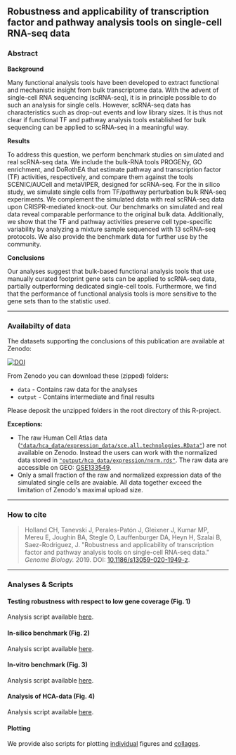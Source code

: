 ## Robustness and applicability of transcription factor and pathway analysis tools on single-cell RNA-seq data

### Abstract

**Background**

Many functional analysis tools have been developed to extract functional and mechanistic insight from bulk transcriptome data. With the advent of single-cell RNA sequencing (scRNA-seq), it is in principle possible to do such an analysis for single cells. However, scRNA-seq data has characteristics such as drop-out events and low library sizes. It is thus not clear if functional TF and pathway analysis tools established for bulk sequencing can be applied to scRNA-seq in a meaningful way.

**Results**

To address this question, we perform benchmark studies on simulated and real scRNA-seq data. We include the bulk-RNA tools PROGENy, GO enrichment, and DoRothEA that estimate pathway and transcription factor (TF) activities, respectively, and compare them against the tools SCENIC/AUCell and metaVIPER, designed for scRNA-seq. For the in silico study, we simulate single cells from TF/pathway perturbation bulk RNA-seq experiments. We complement the simulated data with real scRNA-seq data upon CRISPR-mediated knock-out. Our benchmarks on simulated and real data reveal comparable performance to the original bulk data. Additionally, we show that the TF and pathway activities preserve cell type-specific variability by analyzing a mixture sample sequenced with 13 scRNA-seq protocols. We also provide the benchmark data for further use by the community.

**Conclusions**

Our analyses suggest that bulk-based functional analysis tools that use manually curated footprint gene sets can be applied to scRNA-seq data, partially outperforming dedicated single-cell tools. Furthermore, we find that the performance of functional analysis tools is more sensitive to the gene sets than to the statistic used.


***

### Availabilty of data
The datasets supporting the conclusions of this publication are available at Zenodo:

[![DOI](https://zenodo.org/badge/DOI/10.5281/zenodo.3564179.svg)](https://doi.org/10.5281/zenodo.3564179)

From Zenodo you can download these (zipped) folders: 

 * `data` - Contains raw data for the analyses
 * `output` - Contains intermediate and final results
 
 Please deposit the unzipped folders in the root directory of this R-project.
 
 **Exceptions:**
 
 * The raw Human Cell Atlas data ([`"data/hca_data/expression_data/sce.all.technologies.RData"`](https://github.com/saezlab/FootprintMethods_on_scRNAseq/blob/master/analyses/hca_data_analysis.Rmd#L56)) are not available on Zenodo. Instead the users can work with the normalized data stored in [`"output/hca_data/expression/norm.rds"`](https://github.com/saezlab/FootprintMethods_on_scRNAseq/blob/master/analyses/hca_data_analysis.Rmd#L205). The raw data are accessible on GEO: [GSE133549](https://www.ncbi.nlm.nih.gov/geo/query/acc.cgi?acc=GSE133549).
 * Only a small fraction of the raw and normalized expression data of the simulated single cells are  avaiable. All data together exceed the limitation of Zenodo's maximal upload size.

***

### How to cite
> Holland CH, Tanevski J, Perales-Patón J, Gleixner J, Kumar MP, Mereu E, Joughin BA, Stegle O, Lauffenburger DA, Heyn H, Szalai B, Saez-Rodriguez, J. "Robustness and applicability of transcription factor and pathway analysis tools on single-cell RNA-seq data." _Genome Biology._ 2019. DOI: [10.1186/s13059-020-1949-z](https://doi.org/10.1186/s13059-020-1949-z).

***

### Analyses & Scripts
#### Testing robustness with respect to low gene coverage (Fig. 1)
Analysis script available [here](https://github.com/saezlab/FootprintMethods_on_scRNAseq/blob/master/analyses/general_robustness.Rmd).

#### In-silico benchmark (Fig. 2)
Analysis script available [here](https://github.com/saezlab/FootprintMethods_on_scRNAseq/blob/master/analyses/in_silico_benchmark.Rmd).

#### In-vitro benchmark (Fig. 3)
Analysis script available [here](https://github.com/saezlab/FootprintMethods_on_scRNAseq/blob/master/analyses/in_vitro_benchmark.Rmd).

#### Analysis of HCA-data (Fig. 4)
Analysis script available [here](https://github.com/saezlab/FootprintMethods_on_scRNAseq/blob/master/analyses/hca_data_analysis.Rmd).

#### Plotting
We provide also scripts for plotting [individual](https://github.com/saezlab/FootprintMethods_on_scRNAseq/blob/master/analyses/plot_figures.Rmd) figures and [collages](https://github.com/saezlab/FootprintMethods_on_scRNAseq/blob/master/analyses/figure_arrangement.Rmd).
